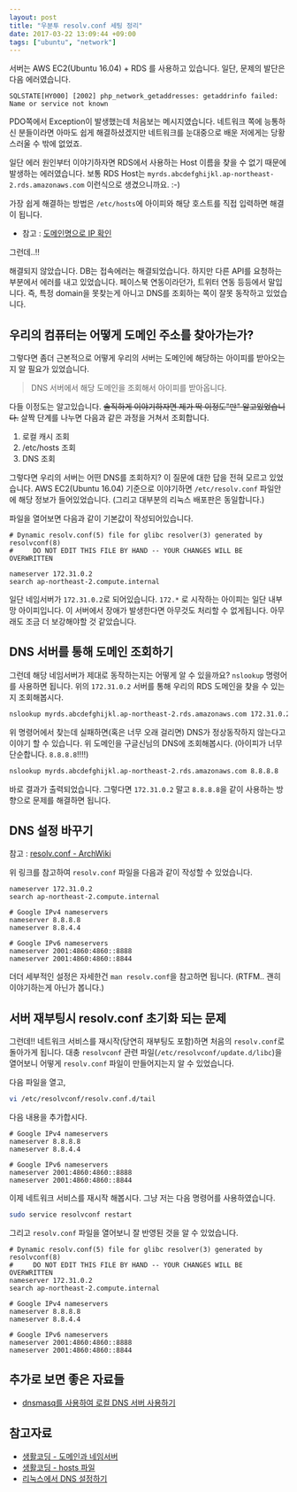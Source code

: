 ```yaml
---
layout: post
title: "우분투 resolv.conf 세팅 정리"
date: 2017-03-22 13:09:44 +09:00
tags: ["ubuntu", "network"]
---
```


서버는 AWS EC2(Ubuntu 16.04) + RDS 를 사용하고 있습니다. 일단, 문제의 발단은 다음 에러였습니다.

```
SQLSTATE[HY000] [2002] php_network_getaddresses: getaddrinfo failed: Name or service not known
```

PDO쪽에서 Exception이 발생했는데 처음보는 메시지였습니다. 네트워크 쪽에 능통하신 분들이라면 아마도 쉽게 해결하셨겠지만
네트워크를 눈대중으로 배운 저에게는 당황스러울 수 밖에 없었죠.

일단 에러 원인부터 이야기하자면 RDS에서 사용하는 Host 이름을 찾을 수 없기 때문에 발생하는 에러였습니다. 보통 RDS Host는
`myrds.abcdefghijkl.ap-northeast-2.rds.amazonaws.com` 이런식으로 생겼으니까요. :-)

가장 쉽게 해결하는 방법은 `/etc/hosts`에 아이피와 해당 호스트를 직접 입력하면 해결이 됩니다.

- 참고 : [도메인명으로 IP 확인](http://zetawiki.com/wiki/%EB%8F%84%EB%A9%94%EC%9D%B8%EB%AA%85%EC%9C%BC%EB%A1%9C_IP_%ED%99%95%EC%9D%B8)

그런데..!!

해결되지 않았습니다. DB는 접속에러는 해결되었습니다. 하지만 다른 API를 요청하는 부분에서 에러를 내고 있었습니다.
페이스북 연동이라던가, 트위터 연동 등등에서 말입니다. 즉, 특정 domain을 못찾는게 아니고 DNS를 조회하는 쪽이 잘못
동작하고 있었습니다.


## 우리의 컴퓨터는 어떻게 도메인 주소를 찾아가는가?

그렇다면 좀더 근본적으로 어떻게 우리의 서버는 도메인에 해당하는 아이피를 받아오는지 알 필요가 있었습니다.

> DNS 서버에서 해당 도메인을 조회해서 아이피를 받아옵니다.

다들 이정도는 알고있습니다. ~~솔직하게 이야기하자면 제가 딱 이정도"만" 알고있었습니다.~~ 살짝 단계를 나누면 다음과 같은
과정을 거쳐서 조회합니다.

1. 로컬 캐시 조회
2. /etc/hosts 조회
3. DNS 조회

그렇다면 우리의 서버는 어떤 DNS를 조회하지? 이 질문에 대한 답을 전혀 모르고 있었습니다. AWS EC2(Ubuntu 16.04) 기준으로
이야기하면 `/etc/resolv.conf` 파일안에 해당 정보가 들어있었습니다. (그리고 대부분의 리눅스 배포판은 동일합니다.)

파일을 열어보면 다음과 같이 기본값이 작성되어있습니다.

```
# Dynamic resolv.conf(5) file for glibc resolver(3) generated by resolvconf(8)
#     DO NOT EDIT THIS FILE BY HAND -- YOUR CHANGES WILL BE OVERWRITTEN

nameserver 172.31.0.2
search ap-northeast-2.compute.internal
```

일단 네임서버가 `172.31.0.2`로 되어있습니다. `172.*` 로 시작하는 아이피는 일단 내부망 아이피입니다. 이 서버에서 장애가
발생한다면 아무것도 처리할 수 없게됩니다. 아무래도 조금 더 보강해야할 것 같았습니다.


## DNS 서버를 통해 도메인 조회하기

그런데 해당 네임서버가 제대로 동작하는지는 어떻게 알 수 있을까요? `nslookup` 명령어를 사용하면 됩니다. 위의
`172.31.0.2` 서버를 통해 우리의 RDS 도메인을 찾을 수 있는지 조회해봅시다.

```bash
nslookup myrds.abcdefghijkl.ap-northeast-2.rds.amazonaws.com 172.31.0.2
```

위 명령어에서 찾는데 실패하면(혹은 너무 오래 걸리면) DNS가 정상동작하지 않는다고 이야기 할 수 있습니다. 위 도메인을
구글신님의 DNS에 조회해봅시다. (아이피가 너무 단순합니다. `8.8.8.8`!!!!)

```bash
nslookup myrds.abcdefghijkl.ap-northeast-2.rds.amazonaws.com 8.8.8.8
```

바로 결과가 출력되었습니다. 그렇다면 `172.31.0.2` 말고 `8.8.8.8`을 같이 사용하는 방향으로 문제를 해결하면 됩니다.


## DNS 설정 바꾸기

참고 : [resolv.conf - ArchWiki](https://wiki.archlinux.org/index.php/resolv.conf)

위 링크를 참고하여 `resolv.conf` 파일을 다음과 같이 작성할 수 있었습니다.

```
nameserver 172.31.0.2
search ap-northeast-2.compute.internal

# Google IPv4 nameservers
nameserver 8.8.8.8
nameserver 8.8.4.4

# Google IPv6 nameservers
nameserver 2001:4860:4860::8888
nameserver 2001:4860:4860::8844

```

더더 세부적인 설정은 자세한건 `man resolv.conf`을 참고하면 됩니다. (RTFM.. 괜히 이야기하는게 아닌가 봅니다.)


## 서버 재부팅시 resolv.conf 초기화 되는 문제

그런데!! 네트워크 서비스를 재시작(당연히 재부팅도 포함)하면 처음의 `resolv.conf`로 돌아가게 됩니다. 대충 `resolvconf`
관련 파일(`/etc/resolvconf/update.d/libc`)을 열어보니 어떻게 `resolv.conf` 파일이 만들어지는지 알 수 있었습니다.

다음 파일을 열고,

```bash
vi /etc/resolvconf/resolv.conf.d/tail
```

다음 내용을 추가합시다.

```
# Google IPv4 nameservers
nameserver 8.8.8.8
nameserver 8.8.4.4

# Google IPv6 nameservers
nameserver 2001:4860:4860::8888
nameserver 2001:4860:4860::8844
```

이제 네트워크 서비스를 재시작 해봅시다. 그냥 저는 다음 명령어를 사용하였습니다.

```bash
sudo service resolvconf restart
```

그리고 `resolv.conf` 파일을 열어보니 잘 반영된 것을 알 수 있었습니다.

```
# Dynamic resolv.conf(5) file for glibc resolver(3) generated by resolvconf(8)
#     DO NOT EDIT THIS FILE BY HAND -- YOUR CHANGES WILL BE OVERWRITTEN
nameserver 172.31.0.2
search ap-northeast-2.compute.internal

# Google IPv4 nameservers
nameserver 8.8.8.8
nameserver 8.8.4.4

# Google IPv6 nameservers
nameserver 2001:4860:4860::8888
nameserver 2001:4860:4860::8844
```


## 추가로 보면 좋은 자료들

- [dnsmasq를 사용하여 로컬 DNS 서버 사용하기](https://www.joinc.co.kr/w/Site/System_management/Dnsmasq)


## 참고자료

- [생활코딩 - 도메인과 네임서버](https://opentutorials.org/course/559/2802)
- [생활코딩 - hosts 파일](https://opentutorials.org/course/228/1457)
- [리눅스에서 DNS 설정하기](http://blog.visualp.com/53)
